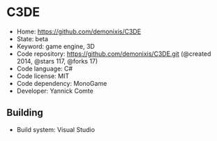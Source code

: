 # C3DE

- Home: https://github.com/demonixis/C3DE
- State: beta
- Keyword: game engine, 3D
- Code repository: https://github.com/demonixis/C3DE.git (@created 2014, @stars 117, @forks 17)
- Code language: C#
- Code license: MIT
- Code dependency: MonoGame
- Developer: Yannick Comte

## Building

- Build system: Visual Studio
